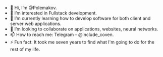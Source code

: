 - 👋 Hi, I’m @Polemakov.
- 👀 I’m interested in Fullstack development.
- 🌱 I’m currently learning how to develop software for both client and server web applications.
- 💞️ I’m looking to collaborate on applications, websites, neural networks.
- 📫 How to reach me: Telegram - @include_coven.
- ⚡ Fun fact: It took me seven years to find what I'm going to do for the rest of my life.

<!---
Polemakov/Polemakov is a ✨ special ✨ repository because its `README.md` (this file) appears on your GitHub profile.
You can click the Preview link to take a look at your changes.
--->
